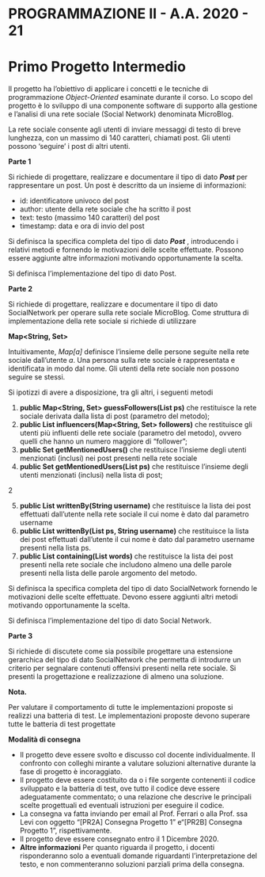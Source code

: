 # PROGRAMMAZIONE II - A.A. 2020 - 21

# Primo Progetto Intermedio

Il progetto ha l’obiettivo di applicare i concetti e le tecniche di programmazione _Object-Oriented_
esaminate durante il corso. Lo scopo del progetto è lo sviluppo di una componente software di
supporto alla gestione e l’analisi di una rete sociale (Social Network) denominata MicroBlog.

La rete sociale consente agli utenti di inviare messaggi di testo di breve lunghezza, con un massimo
di 140 caratteri, chiamati post. Gli utenti possono ‘seguire’ i post di altri utenti.

**Parte 1**

Si richiede di progettare, realizzare e documentare il tipo di dato **_Post_** per rappresentare un post.
Un post è descritto da un insieme di informazioni:

- id: identificatore univoco del post
- author: utente della rete sociale che ha scritto il post
- text: testo (massimo 140 caratteri) del post
- timestamp: data e ora di invio del post

Si definisca la specifica completa del tipo di dato **_Post_** , introducendo i relativi metodi e fornendo le
motivazioni delle scelte effettuate. Possono essere aggiunte altre informazioni motivando
opportunamente la scelta.

Si definisca l’implementazione del tipo di dato Post.

**Parte 2**

Si richiede di progettare, realizzare e documentare il tipo di dato SocialNetwork per operare sulla
rete sociale MicroBlog. Come struttura di implementazione della rete sociale si richiede di utilizzare

**Map<String, Set<String>>**

Intuitivamente, _Map[a]_ definisce l’insieme delle persone seguite nella rete sociale dall’utente _a_. Una
persona sulla rete sociale è rappresentata e identificata in modo dal nome. Gli utenti della rete
sociale non possono seguire se stessi.

Si ipotizzi di avere a disposizione, tra gli altri, i seguenti metodi

1. **public Map<String, Set<String>> guessFollowers(List<Post> ps)** che restituisce la rete
    sociale derivata dalla lista di post (parametro del metodo);
2. **public List<String> influencers(Map<String, Set<String>> followers)** che restituisce gli
    utenti più influenti delle rete sociale (parametro del metodo), ovvero quelli che hanno un
    numero maggiore di “follower”;
3. **public Set<String> getMentionedUsers()** che restituisce l’insieme degli utenti menzionati
    (inclusi) nei post presenti nella rete sociale
4. **public Set<String> getMentionedUsers(List<Post> ps)** che restituisce l’insieme degli utenti
    menzionati (inclusi) nella lista di post;


2

5. **public List<Post> writtenBy(String username)** che restituisce la lista dei post effettuati
    dall’utente nella rete sociale il cui nome è dato dal parametro username
6. **public List<Post> writtenBy(List<Post> ps, String username)** che restituisce la lista dei post
    effettuati dall’utente il cui nome è dato dal parametro username presenti nella lista ps.
7. **public List<Post> containing(List<String> words)** che restituisce la lista dei post presenti
    nella rete sociale che includono almeno una delle parole presenti nella lista delle parole
    argomento del metodo.

Si definisca la specifica completa del tipo di dato SocialNetwork fornendo le motivazioni delle scelte
effettuate. Devono essere aggiunti altri metodi motivando opportunamente la scelta.

Si definisca l’implementazione del tipo di dato Social Network.

**Parte 3**

Si richiede di discutete come sia possibile progettare una estensione gerarchica del tipo di dato
SocialNetwork che permetta di introdurre un criterio per segnalare contenuti offensivi presenti nella
rete sociale. Si presenti la progettazione e realizzazione di almeno una soluzione.

**Nota.**

Per valutare il comportamento di tutte le implementazioni proposte si realizzi una batteria di test.
Le implementazioni proposte devono superare tutte le batteria di test progettate

**Modalità di consegna**

- Il progetto deve essere svolto e discusso col docente individualmente. Il confronto con
    colleghi mirante a valutare soluzioni alternative durante la fase di progetto è incoraggiato.
- Il progetto deve essere costituito da
    o i file sorgente contenenti il codice sviluppato e la batteria di test, ove tutto il codice
       deve essere adeguatamente commentato;
    o una relazione che descrive le principali scelte progettuali ed eventuali istruzioni per
       eseguire il codice.
- La consegna va fatta inviando per email al Prof. Ferrari o alla Prof. ssa Levi con oggetto
    “[PR2A] Consegna Progetto 1” e“[PR2B] Consegna Progetto 1”, rispettivamente.
- Il progetto deve essere consegnato entro il 1 Dicembre 2020.
- **Altre informazioni** Per quanto riguarda il progetto, i docenti risponderanno solo a eventuali
    domande riguardanti l’interpretazione del testo, e non commenteranno soluzioni parziali
    prima della consegna.



